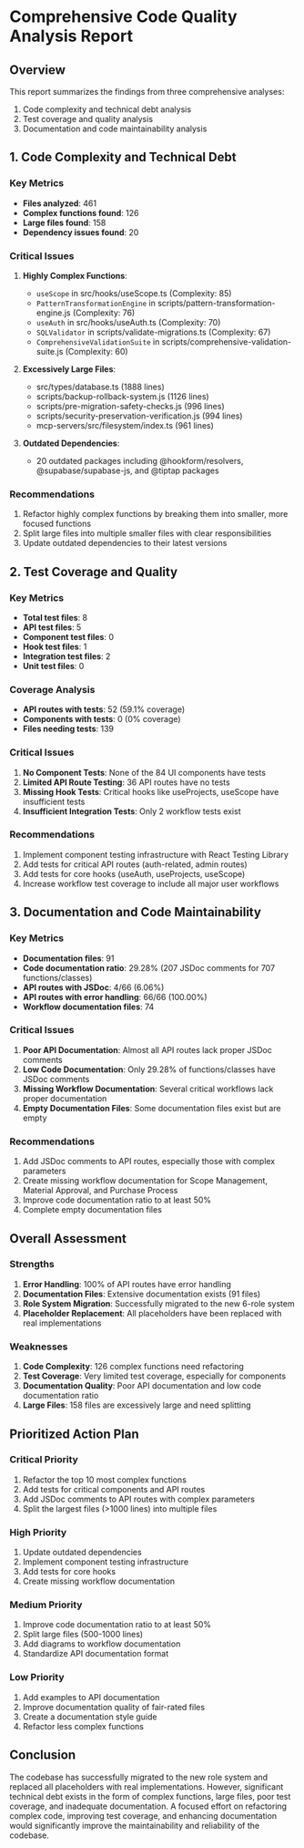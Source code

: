 # Comprehensive Code Quality Analysis Report

## Overview
This report summarizes the findings from three comprehensive analyses:
1. Code complexity and technical debt analysis
2. Test coverage and quality analysis
3. Documentation and code maintainability analysis

## 1. Code Complexity and Technical Debt

### Key Metrics
- **Files analyzed**: 461
- **Complex functions found**: 126
- **Large files found**: 158
- **Dependency issues found**: 20

### Critical Issues
1. **Highly Complex Functions**:
   - `useScope` in src/hooks/useScope.ts (Complexity: 85)
   - `PatternTransformationEngine` in scripts/pattern-transformation-engine.js (Complexity: 76)
   - `useAuth` in src/hooks/useAuth.ts (Complexity: 70)
   - `SQLValidator` in scripts/validate-migrations.ts (Complexity: 67)
   - `ComprehensiveValidationSuite` in scripts/comprehensive-validation-suite.js (Complexity: 60)

2. **Excessively Large Files**:
   - src/types/database.ts (1888 lines)
   - scripts/backup-rollback-system.js (1126 lines)
   - scripts/pre-migration-safety-checks.js (996 lines)
   - scripts/security-preservation-verification.js (994 lines)
   - mcp-servers/src/filesystem/index.ts (961 lines)

3. **Outdated Dependencies**:
   - 20 outdated packages including @hookform/resolvers, @supabase/supabase-js, and @tiptap packages

### Recommendations
1. Refactor highly complex functions by breaking them into smaller, more focused functions
2. Split large files into multiple smaller files with clear responsibilities
3. Update outdated dependencies to their latest versions

## 2. Test Coverage and Quality

### Key Metrics
- **Total test files**: 8
- **API test files**: 5
- **Component test files**: 0
- **Hook test files**: 1
- **Integration test files**: 2
- **Unit test files**: 0

### Coverage Analysis
- **API routes with tests**: 52 (59.1% coverage)
- **Components with tests**: 0 (0% coverage)
- **Files needing tests**: 139

### Critical Issues
1. **No Component Tests**: None of the 84 UI components have tests
2. **Limited API Route Testing**: 36 API routes have no tests
3. **Missing Hook Tests**: Critical hooks like useProjects, useScope have insufficient tests
4. **Insufficient Integration Tests**: Only 2 workflow tests exist

### Recommendations
1. Implement component testing infrastructure with React Testing Library
2. Add tests for critical API routes (auth-related, admin routes)
3. Add tests for core hooks (useAuth, useProjects, useScope)
4. Increase workflow test coverage to include all major user workflows

## 3. Documentation and Code Maintainability

### Key Metrics
- **Documentation files**: 91
- **Code documentation ratio**: 29.28% (207 JSDoc comments for 707 functions/classes)
- **API routes with JSDoc**: 4/66 (6.06%)
- **API routes with error handling**: 66/66 (100.00%)
- **Workflow documentation files**: 74

### Critical Issues
1. **Poor API Documentation**: Almost all API routes lack proper JSDoc comments
2. **Low Code Documentation**: Only 29.28% of functions/classes have JSDoc comments
3. **Missing Workflow Documentation**: Several critical workflows lack proper documentation
4. **Empty Documentation Files**: Some documentation files exist but are empty

### Recommendations
1. Add JSDoc comments to API routes, especially those with complex parameters
2. Create missing workflow documentation for Scope Management, Material Approval, and Purchase Process
3. Improve code documentation ratio to at least 50%
4. Complete empty documentation files

## Overall Assessment

### Strengths
1. **Error Handling**: 100% of API routes have error handling
2. **Documentation Files**: Extensive documentation exists (91 files)
3. **Role System Migration**: Successfully migrated to the new 6-role system
4. **Placeholder Replacement**: All placeholders have been replaced with real implementations

### Weaknesses
1. **Code Complexity**: 126 complex functions need refactoring
2. **Test Coverage**: Very limited test coverage, especially for components
3. **Documentation Quality**: Poor API documentation and low code documentation ratio
4. **Large Files**: 158 files are excessively large and need splitting

## Prioritized Action Plan

### Critical Priority
1. Refactor the top 10 most complex functions
2. Add tests for critical components and API routes
3. Add JSDoc comments to API routes with complex parameters
4. Split the largest files (>1000 lines) into multiple files

### High Priority
1. Update outdated dependencies
2. Implement component testing infrastructure
3. Add tests for core hooks
4. Create missing workflow documentation

### Medium Priority
1. Improve code documentation ratio to at least 50%
2. Split large files (500-1000 lines)
3. Add diagrams to workflow documentation
4. Standardize API documentation format

### Low Priority
1. Add examples to API documentation
2. Improve documentation quality of fair-rated files
3. Create a documentation style guide
4. Refactor less complex functions

## Conclusion
The codebase has successfully migrated to the new role system and replaced all placeholders with real implementations. However, significant technical debt exists in the form of complex functions, large files, poor test coverage, and inadequate documentation. A focused effort on refactoring complex code, improving test coverage, and enhancing documentation would significantly improve the maintainability and reliability of the codebase.